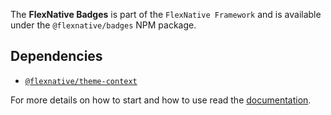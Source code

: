 The **FlexNative Badges** is part of the `FlexNative Framework` and is available under the `@flexnative/badges` NPM package.

## Dependencies
- [`@flexnative/theme-context`](https://www.npmjs.com/package/@flexnative/theme-context)


For more details on how to start and how to use read the [documentation](https://redonalla.github.io/ra-framework-docks/).